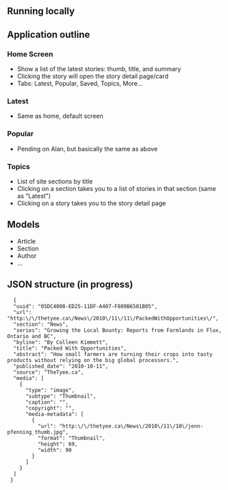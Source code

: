 ## Running locally



## Application outline

### Home Screen
* Show a list of the latest stories: thumb, title, and summary
* Clicking the story will open the story detail page/card
* Tabs: Latest, Popular, Saved, Topics, More...

### Latest
* Same as home, default screen

### Popular
* Pending on Alan, but basically the same as above

### Topics
* List of site sections by title
* Clicking on a section takes you to a list of stories in that section (same
  as "Latest")
* Clicking on a story takes you to the story detail page

## Models
* Article
* Section
* Author
* ... 

## JSON structure (in progress)

      {
      "uuid": "05DC4008-ED25-11DF-A407-F809B6501B05",
      "url": "http:\/\/thetyee.ca\/News\/2010\/11\/11\/PackedWithOpportunities\/",
      "section": "News",
      "series": "Growing the Local Bounty: Reports from Farmlands in Flux, Ontario and BC",
      "byline": "By Colleen Kimmett",
      "title": "Packed With Opportunities",
      "abstract": "How small farmers are turning their crops into tasty products without relying on the big global processors.",
      "published_date": "2010-10-11",
      "source": "TheTyee.ca",
      "media": [
        {
          "type": "image",
          "subtype": "Thumbnail",
          "caption": "",
          "copyright": "",
          "media-metadata": [
            {
              "url": "http:\/\/thetyee.ca\/News\/2010\/11\/10\/jenn-pfenning_thumb.jpg",
              "format": "Thumbnail",
              "height": 69,
              "width": 90
            }
          ]
        }
      ]
     } 

